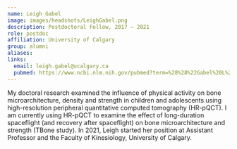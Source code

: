 ```yaml
---
name: Leigh Gabel
image: images/headshots/LeighGabel.png
description: Postdoctoral Fellow, 2017 – 2021
role: postdoc
affiliation: University of Calgary
group: alumni
aliases: 
links:
  email: leigh.gabel@ucalgary.ca
  pubmed: https://www.ncbi.nlm.nih.gov/pubmed?term=%28%28%22Gabel%20L%22%5Bau%5D%29%20AND%20%28calgary%20OR%20vancouver%29%29
---
```


My doctoral research examined the influence of physical activity on bone microarchitecture, 
density and strength in children and adolescents using high-resolution peripheral quantitative 
computed tomography (HR-pQCT). I am currently using HR-pQCT to examine the effect of 
long-duration spaceflight (and recovery after spaceflight) on bone microarchitecture and strength (TBone study).
In 2021, Leigh started her position at Assistant Professor and the Faculty of Kinesiology, University of Calgary.